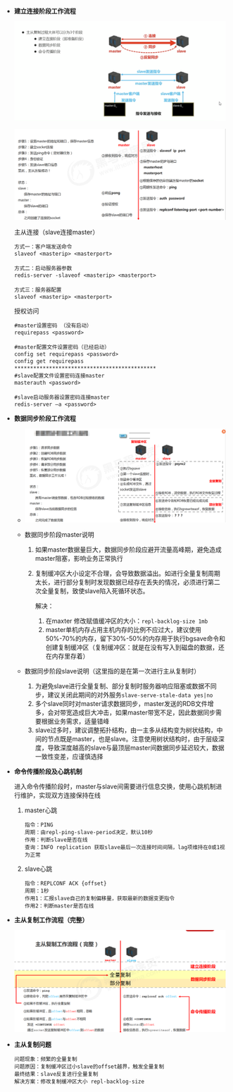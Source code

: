 + **建立连接阶段工作流程**

  ![image-20210106171528971](img/image-20210106171528971.png)

  

  

  ![image-20200826214121916](img\image-20200826214121916.png)

  主从连接（slave连接master）

  ```
  方式一：客户端发送命令
  slaveof <masterip> <masterport>
  
  方式二：启动服务器参数
  redis-server -slaveof <masterip> <masterport>
  
  方式三：服务器配置
  slaveof <masterip> <masterport>
  ```

  授权访问

  ```
  #master设置密码 （没有启动）
  requirepass <password>
  
  #master配置文件设置密码（已经启动）
  config set requirepass <password>
  config get requirepass
  *********************************************
  #slave配置文件设置密码连接master
  masterauth <password>
  
  #slave启动服务器设置密码连接master
  redis-server –a <password>
  ```

+ **数据同步阶段工作流程**

  + ![image-20200827213814840](img\image-20200827213814840.png)

  + 数据同步阶段master说明
    1. 如果master数据量巨大，数据同步阶段应避开流量高峰期，避免造成master阻塞，影响业务正常执行

    2. 复制缓冲区大小设定不合理，会导致数据溢出。如进行全量复制周期太长，进行部分复制时发现数据已经存在丢失的情况，必须进行第二次全量复制，致使slave陷入死循环状态。

       解决：

       1. 在maxter 修改赋值缓冲区的大小：`repl-backlog-size 1mb`
       2. master单机内存占用主机内存的比例不应过大，建议使用50%-70%的内存，留下30%-50%的内存用于执行bgsave命令和创建复制缓冲区（复制缓冲区：就是在没有写入到磁盘的数据，还在内存里存着）
  + 数据同步阶段slave说明（这里指的是在第一次进行主从复制时）
    1. 为避免slave进行全量复制、部分复制时服务器响应阻塞或数据不同步，建议关闭此期间的对外服务`slave-serve-stale-data yes|no`
    2. 多个slave同时对master请求数据同步，master发送的RDB文件增多，会对带宽造成巨大冲击，如果master带宽不足，因此数据同步需要根据业务需求，适量错峰
    3. slave过多时，建议调整拓扑结构，由一主多从结构变为树状结构，中间的节点既是master，也是slave。注意使用树状结构时，由于层级深度，导致深度越高的slave与最顶层master间数据同步延迟较大，数据一致性变差，应谨慎选择

+ **命令传播阶段及心跳机制**

  进入命令传播阶段时，master与slave间需要进行信息交换，使用心跳机制进行维护，实现双方连接保持在线

  1. master心跳

     ```
     指令：PING
     周期：由repl-ping-slave-period决定，默认10秒 
     作用：判断slave是否在线
     查询：INFO replication 获取slave最后一次连接时间间隔，lag项维持在0或1视为正常
     ```

  2. slave心跳

     ```
     指令：REPLCONF ACK {offset}
     周期：1秒
     作用1：汇报slave自己的复制偏移量，获取最新的数据变更指令
     作用2：判断master是否在线
     ```

+ **主从复制工作流程（完整）**

  ![image-20200827222259052](img\image-20200827222259052.png)

+ **主从复制问题**

  ```
  问题现象：频繁的全量复制
  问题原因：复制缓冲区过小slave的offset越界，触发全量复制
  最终结果：slave反复进行全量复制
  解决方案：修改复制缓冲区大小 repl-backlog-size
  ```
